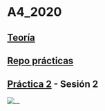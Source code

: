 # A4_2020

## [Teoría](http://ub-gei-sd.github.io)

## [Repo prácticas](https://github.com/UB-GEI-SD/A)

## [Práctica 2](http://ub-gei-sd.github.io/Practica2_S2) - Sesión 2

![__](https://media.giphy.com/media/YFkpsHWCsNUUo/giphy.gif)
